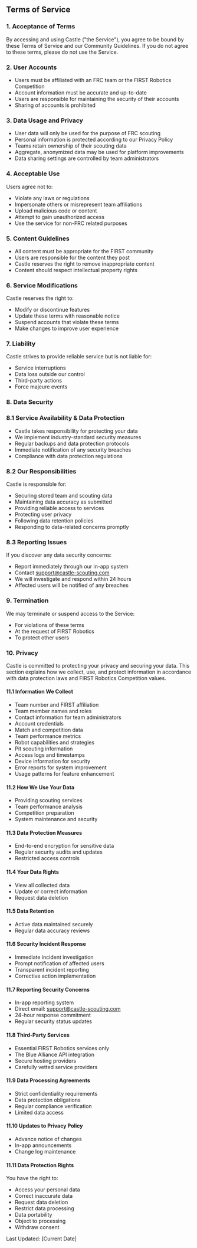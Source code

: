 ## Terms of Service

### 1. Acceptance of Terms
By accessing and using Castle ("the Service"), you agree to be bound by these Terms of Service and our Community Guidelines. If you do not agree to these terms, please do not use the Service.

### 2. User Accounts
- Users must be affiliated with an FRC team or the FIRST Robotics Competition
- Account information must be accurate and up-to-date
- Users are responsible for maintaining the security of their accounts
- Sharing of accounts is prohibited

### 3. Data Usage and Privacy
- User data will only be used for the purpose of FRC scouting
- Personal information is protected according to our Privacy Policy
- Teams retain ownership of their scouting data
- Aggregate, anonymized data may be used for platform improvements
- Data sharing settings are controlled by team administrators

### 4. Acceptable Use
Users agree not to:
- Violate any laws or regulations
- Impersonate others or misrepresent team affiliations
- Upload malicious code or content
- Attempt to gain unauthorized access
- Use the service for non-FRC related purposes

### 5. Content Guidelines
- All content must be appropriate for the FIRST community
- Users are responsible for the content they post
- Castle reserves the right to remove inappropriate content
- Content should respect intellectual property rights

### 6. Service Modifications
Castle reserves the right to:
- Modify or discontinue features
- Update these terms with reasonable notice
- Suspend accounts that violate these terms
- Make changes to improve user experience

### 7. Liability
Castle strives to provide reliable service but is not liable for:
- Service interruptions
- Data loss outside our control
- Third-party actions
- Force majeure events

### 8. Data Security
### 8.1 Service Availability & Data Protection
- Castle takes responsibility for protecting your data
- We implement industry-standard security measures
- Regular backups and data protection protocols
- Immediate notification of any security breaches
- Compliance with data protection regulations

### 8.2 Our Responsibilities
Castle is responsible for:
- Securing stored team and scouting data
- Maintaining data accuracy as submitted
- Providing reliable access to services
- Protecting user privacy
- Following data retention policies
- Responding to data-related concerns promptly

### 8.3 Reporting Issues
If you discover any data security concerns:
- Report immediately through our in-app system
- Contact support@castle-scouting.com
- We will investigate and respond within 24 hours
- Affected users will be notified of any breaches

### 9. Termination
We may terminate or suspend access to the Service:
- For violations of these terms
- At the request of FIRST Robotics
- To protect other users

### 10. Privacy
Castle is committed to protecting your privacy and securing your data. This section explains how we collect, use, and protect information in accordance with data protection laws and FIRST Robotics Competition values.


#### 11.1 Information We Collect
- Team number and FIRST affiliation
- Team member names and roles
- Contact information for team administrators
- Account credentials
- Match and competition data
- Team performance metrics
- Robot capabilities and strategies
- Pit scouting information
- Access logs and timestamps
- Device information for security
- Error reports for system improvement
- Usage patterns for feature enhancement

#### 11.2 How We Use Your Data
- Providing scouting services
- Team performance analysis
- Competition preparation
- System maintenance and security

#### 11.3 Data Protection Measures
- End-to-end encryption for sensitive data
- Regular security audits and updates
- Restricted access controls

#### 11.4 Your Data Rights
- View all collected data
- Update or correct information
- Request data deletion

#### 11.5 Data Retention
- Active data maintained securely
- Regular data accuracy reviews

#### 11.6 Security Incident Response
- Immediate incident investigation
- Prompt notification of affected users
- Transparent incident reporting
- Corrective action implementation

#### 11.7 Reporting Security Concerns
- In-app reporting system
- Direct email: support@castle-scouting.com
- 24-hour response commitment
- Regular security status updates

#### 11.8 Third-Party Services
- Essential FIRST Robotics services only
- The Blue Alliance API integration
- Secure hosting providers
- Carefully vetted service providers

#### 11.9 Data Processing Agreements
- Strict confidentiality requirements
- Data protection obligations
- Regular compliance verification
- Limited data access

#### 11.10 Updates to Privacy Policy
- Advance notice of changes
- In-app announcements
- Change log maintenance

#### 11.11 Data Protection Rights
You have the right to:
- Access your personal data
- Correct inaccurate data
- Request data deletion
- Restrict data processing
- Data portability
- Object to processing
- Withdraw consent

Last Updated: [Current Date]